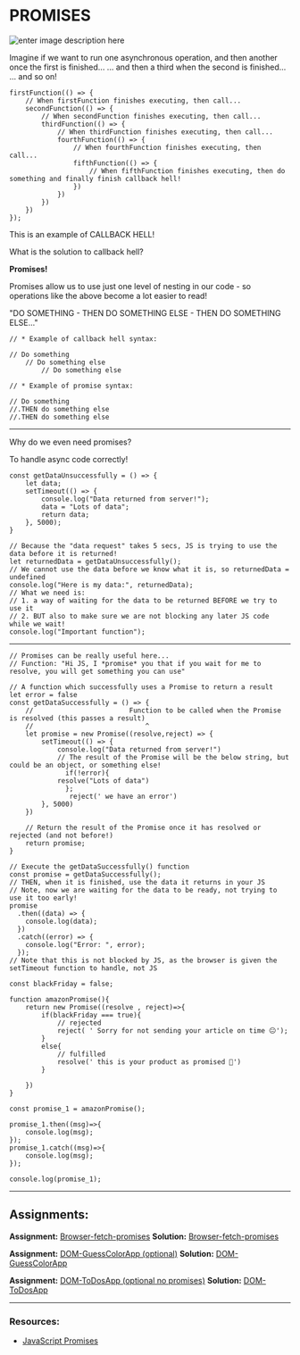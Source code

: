 # PROMISES

![enter image description here](https://www.alexlintu.com/content/images/2021/04/Group-74.png)

Imagine if we want to run one asynchronous operation, and then another once the first is finished...
... and then a third when the second is finished...
... and so on!

```JS
firstFunction(() => {
    // When firstFunction finishes executing, then call...
    secondFunction(() => {
        // When secondFunction finishes executing, then call...
        thirdFunction(() => {
            // When thirdFunction finishes executing, then call...
            fourthFunction(() => {
                // When fourthFunction finishes executing, then call...
                fifthFunction(() => {
                    // When fifthFunction finishes executing, then do something and finally finish callback hell!
                })
            })
        })
    })
});
```

This is an example of CALLBACK HELL!

What is the solution to callback hell?

**Promises!**

Promises allow us to use just one level of nesting in our code - so operations like the above become a lot easier to read!

"DO SOMETHING - THEN DO SOMETHING ELSE - THEN DO SOMETHING ELSE..."

```
// * Example of callback hell syntax:

// Do something
    // Do something else
        // Do something else

// * Example of promise syntax:

// Do something
//.THEN do something else
//.THEN do something else
```

---

Why do we even need promises?

To handle async code correctly!

```JS
const getDataUnsuccessfully = () => {
    let data;
    setTimeout(() => {
        console.log("Data returned from server!");
        data = "Lots of data";
        return data;
    }, 5000);
}

// Because the "data request" takes 5 secs, JS is trying to use the data before it is returned!
let returnedData = getDataUnsuccessfully();
// We cannot use the data before we know what it is, so returnedData = undefined
console.log("Here is my data:", returnedData);
// What we need is:
// 1. a way of waiting for the data to be returned BEFORE we try to use it
// 2. BUT also to make sure we are not blocking any later JS code while we wait!
console.log("Important function");
```

---

```JS
// Promises can be really useful here...
// Function: "Hi JS, I *promise* you that if you wait for me to resolve, you will get something you can use"

// A function which successfully uses a Promise to return a result
let error = false
const getDataSuccessfully = () => {
    //                        Function to be called when the Promise is resolved (this passes a result)
    //                            ^
    let promise = new Promise((resolve,reject) => {
        setTimeout(() => {
            console.log("Data returned from server!")
            // The result of the Promise will be the below string, but could be an object, or something else!
              if(!error){
            resolve("Lots of data")
              };
               reject(' we have an error')
        }, 5000)
    })

    // Return the result of the Promise once it has resolved or rejected (and not before!)
    return promise;
}

// Execute the getDataSuccessfully() function
const promise = getDataSuccessfully();
// THEN, when it is finished, use the data it returns in your JS
// Note, now we are waiting for the data to be ready, not trying to use it too early!
promise
  .then((data) => {
    console.log(data);
  })
  .catch((error) => {
    console.log("Error: ", error);
  });
// Note that this is not blocked by JS, as the browser is given the setTimeout function to handle, not JS

```

```JS
const blackFriday = false;

function amazonPromise(){
    return new Promise((resolve , reject)=>{
        if(blackFriday === true){
            // rejected
            reject( ' Sorry for not sending your article on time 😐');
        }
        else{
            // fulfilled
            resolve(' this is your product as promised 🙂')
        }

    })
}

const promise_1 = amazonPromise();

promise_1.then((msg)=>{
    console.log(msg);
});
promise_1.catch((msg)=>{
    console.log(msg);
});

console.log(promise_1);
```

---

## Assignments:

**Assignment:** [Browser-fetch-promises](https://classroom.github.com/a/paCIKHff)
**Solution:** [Browser-fetch-promises](https://github.com/FbW-E10/SPA-Assignments-Solutions/tree/main/3-Asyncronous%20Programming/Browser-fetch-promises-solution)

**Assignment:** [DOM-GuessColorApp (optional)](https://classroom.github.com/a/G5tWXLKw)
**Solution:** [DOM-GuessColorApp](https://github.com/FbW-E10/SPA-Assignments-Solutions/tree/main/3-Asyncronous%20Programming/DOM-GuessColorApp-solution)

**Assignment:** [DOM-ToDosApp (optional no promises)](https://classroom.github.com/a/yZivBt_B)
**Solution:** [DOM-ToDosApp](https://github.com/FbW-E10/SPA-Assignments-Solutions/tree/main/3-Asyncronous%20Programming/DOM-ToDosApp-solution)

---

### Resources:

- [JavaScript Promises](https://www.w3schools.com/js/js_promise.asp)
